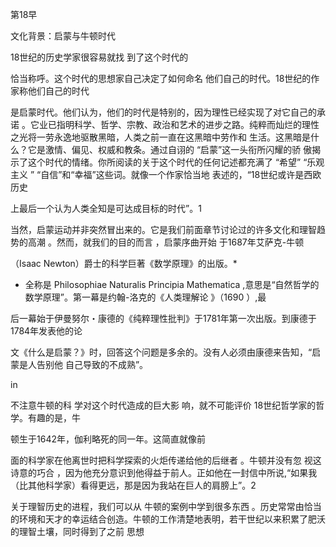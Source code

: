 第18早

文化背景：启蒙与牛顿时代

18世纪的历史学家很容易就找 到了这个时代的

恰当称呼。这个时代的思想家自己决定了如何命名 他们自己的时代。18世纪的作家称他们自己的时代

是启蒙时代。他们认为，他们的时代是特别的，因为理性已经实现了对它自己的承诺 。它业已指明科学、哲学、宗教、政治和艺术的进步之路。纯粹而灿烂的理性之光将一劳永逸地驱散黑暗，人类之前一直在这黑暗中劳作和 生活。这黑暗是什么？它是激情、偏见、权威和教条。通过自诩的 “启蒙”这一头衔所闪耀的骄 傲揭示了这个时代的情绪。你所阅读的关于这个时代的任何记述都充满了 “希望” “乐观主义 ” “自信”和“幸福”这些词。就像一个作家恰当地 表述的，“18世纪或许是西欧历史

上最后一个认为人类全知是可达成目标的时代”。1

当然，启蒙运动并非突然冒出来的。它是我们前面章节讨论过的许多文化和理智趋势的高潮 。然而，就我们的目的而言 ，启蒙序曲开始 于1687年艾萨克-牛顿

（Isaac  Newton）爵士的科学巨著《数学原理》的出版。*

* 全称是  Philosophiae  Naturalis  Principia  Mathematica ,意思是“自然哲学的数学原理”。第一幕是约翰-洛克的《人类理解论 》（1690 ）,最

后一幕始于伊曼努尔・康德的《纯粹理性批判》于1781年第一次出版。到康德于1784年发表他的论

文《什么是启蒙？》时，回答这个问题是多余的。没有人必须由康德来告知，“启蒙是人告别他 自己导致的不成熟”。

in

不注意牛顿的科 学对这个时代造成的巨大影 响，就不可能评价 18世纪哲学家的哲学。有趣的是，牛

顿生于1642年，伽利略死的同一年。这简直就像前

面的科学家在他离世时把科学探索的火炬传递给他的后继者 。牛顿并没有忽 视这诗意的巧合 ，因为他充分意识到他得益于前人。正如他在一封信中所说,“如果我 （比其他科学家）看得更远，那是因为我站在巨人的肩膀上”。2

关于理智历史的进程，我们可以从 牛顿的案例中学到很多东西 。历史常常由恰当的环境和天才的幸运结合创造。牛顿的工作清楚地表明，若干世纪以来积累了肥沃的理智土壤，同时得到了之前 思想